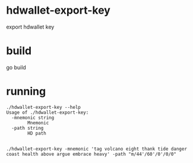 # hdwallet-export-key
export hdwallet key

# build
go build

# running
```
./hdwallet-export-key --help
Usage of ./hdwallet-export-key:
  -mnemonic string
    	Mnemonic
  -path string
    	HD path


./hdwallet-export-key -mnemonic 'tag volcano eight thank tide danger coast health above argue embrace heavy' -path "m/44'/60'/0'/0/0"
```

